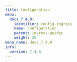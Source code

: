 ```yaml
---
title: Configuration
menu:
  docs_7.4.0:
    identifier: config-ingress
    name: Configuration
    parent: ingress-guides
    weight: 25
menu_name: docs_7.4.0
info:
  version: 7.4.0
---
```


